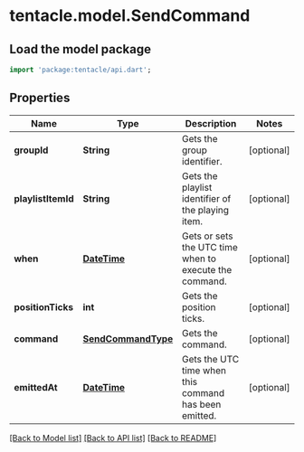# tentacle.model.SendCommand

## Load the model package
```dart
import 'package:tentacle/api.dart';
```

## Properties
Name | Type | Description | Notes
------------ | ------------- | ------------- | -------------
**groupId** | **String** | Gets the group identifier. | [optional] 
**playlistItemId** | **String** | Gets the playlist identifier of the playing item. | [optional] 
**when** | [**DateTime**](DateTime.md) | Gets or sets the UTC time when to execute the command. | [optional] 
**positionTicks** | **int** | Gets the position ticks. | [optional] 
**command** | [**SendCommandType**](SendCommandType.md) | Gets the command. | [optional] 
**emittedAt** | [**DateTime**](DateTime.md) | Gets the UTC time when this command has been emitted. | [optional] 

[[Back to Model list]](../README.md#documentation-for-models) [[Back to API list]](../README.md#documentation-for-api-endpoints) [[Back to README]](../README.md)


